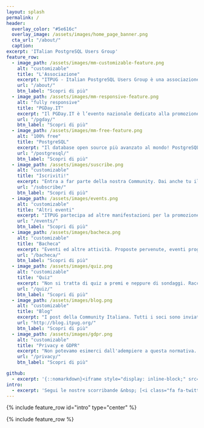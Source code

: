 ```yaml
---
layout: splash
permalink: /
header:
  overlay_color: "#5e616c"
  overlay_image: /assets/images/home_page_banner.png
  cta_url: "/about/"
  caption:
excerpt: 'ITalian PostgreSQL Users Group'
feature_row:
  - image_path: /assets/images/mm-customizable-feature.png
    alt: "customizable"
    title: "L'Associazione"
    excerpt: "ITPUG - Italian PostgreSQL Users Group è una associazione no-profit per la promozione, divulgazione e la tutela del Software Libero (FLOSS) in Italia. In modo particolare, ITPUG promuove l'adozione di PostgreSQL, uno dei progetti open source di maggior successo."
    url: "/about/"
    btn_label: "Scopri di più"
  - image_path: /assets/images/mm-responsive-feature.png
    alt: "fully responsive"
    title: "PGDay.IT"
    excerpt: "Il PGDay.IT è l’evento nazionale dedicato alla promozione del più avanzato database open source al mondo. L’edizione italiana è una delle più longeve di tutta la comunità di Postgres ed è il risultato dell’attività dell’associazione no profit ITPUG (Italian PostgreSQL Users Group)."
    url: "/pgday/"
    btn_label: "Scopri di più"
  - image_path: /assets/images/mm-free-feature.png
    alt: "100% free"
    title: "PostgreSQL"
    excerpt: "Il database open source più avanzato al mondo! PostgreSQL è un potente sistema open source database-relazionale. Ha più di 15 anni di sviluppo attivo e un'architettura collaudata. PostgreSQL ha una consolidata reputazione  di affidabilità ed integrità dei dati."
    url: "/postgresql/"
    btn_label: "Scopri di più"
  - image_path: /assets/images/suscribe.png
    alt: "customizable"
    title: "Iscriviti!"
    excerpt: "Entra a far parte della nostra Community. Dai anche tu il tuo supporto nella promozione dell'Open Source."
    url: "/subscribe/"
    btn_label: "Scopri di più"
  - image_path: /assets/images/events.png
    alt: "customizable"
    title: "Altri eventi"
    excerpt: "ITPUG partecipa ad altre manifestazioni per la promozione di PostgreSQL. Segnalaci le tue proposte."
    url: "/events/"
    btn_label: "Scopri di più"
  - image_path: /assets/images/bacheca.png
    alt: "customizable"
    title: "Bacheca"
    excerpt: "Eventi ed altre attività. Proposte pervenute, eventi programmati. Tutto in attesa della tua candidatura."
    url: "/bacheca/"
    btn_label: "Scopri di più"    
  - image_path: /assets/images/quiz.png
    alt: "customizable"
    title: "Quiz"
    excerpt: "Non si tratta di quiz a premi e neppure di sondaggi. Raccogliamo le vostre considerazioni, anche in forma ironica."
    url: "/quiz/"
    btn_label: "Scopri di più"
  - image_path: /assets/images/blog.png
    alt: "customizable"
    title: "Blog"
    excerpt: "I post della Community Italiana. Tutti i soci sono inviati a collaborare. Inviateci i vostri articoli per email: info@itpug.org"
    url: "http://blog.itpug.org/"
    btn_label: "Scopri di più"  
  - image_path: /assets/images/gdpr.png
    alt: "customizable"
    title: "Privacy e GDPR"
    excerpt: "Non potevamo esimerci dall'adempiere a questa normativa. Invitiamo i nostri associati a leggerne i contenuti."
    url: "/privacy/"
    btn_label: "Scopri di più"       

github:
  - excerpt: '{::nomarkdown}<iframe style="display: inline-block;" src="https://ghbtns.com/github-btn.html?user=mmistakes&repo=minimal-mistakes&type=star&count=true&size=large" frameborder="0" scrolling="0" width="160px" height="30px"></iframe> <iframe style="display: inline-block;" src="https://ghbtns.com/github-btn.html?user=mmistakes&repo=minimal-mistakes&type=fork&count=true&size=large" frameborder="0" scrolling="0" width="158px" height="30px"></iframe>{:/nomarkdown}'
intro:
  - excerpt: 'Segui le nostre scorribande &nbsp; [<i class="fa fa-twitter"></i> @ITPUGPRESS](https://twitter.com/ITPUGPRESS){:target="_blank" .btn .btn--twitter}'
---
```


{% include feature_row id="intro" type="center" %}

{% include feature_row %}
